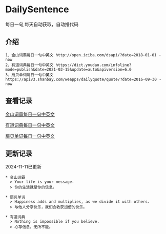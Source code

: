 # DailySentence

每日一句,每天自动获取，自动推代码

## 介绍

```
1、金山词霸每日一句中英文 http://open.iciba.com/dsapi/?date=2018-01-01 - now
2、有道词典每日一句中英文 https://dict.youdao.com/infoline?mode=publish&date=2021-03-15&update=auto&apiversion=6.0
3、扇贝单词每日一句中英文 https://apiv3.shanbay.com/weapps/dailyquote/quote/?date=2016-09-30 - now
```

## 查看记录

[金山词霸每日一句中英文](./data/iciba/)

[有道词典每日一句中英文](./data/youdao/)

[扇贝单词每日一句中英文](./data/shanbay/)

## 更新记录
2024-11-11已更新 
```
* 金山词霸
  > Your life is your message.
  > 你的生活就是你的信息。

* 扇贝单词
  > Happiness adds and multiplies, as we divide it with others.
  > 与他人分享快乐，我们会收获加倍的快乐。

* 有道词典
  > Nothing is impossible if you believe.
  > 心存信念，无所不能。

```
